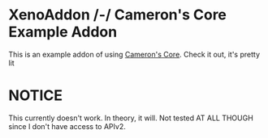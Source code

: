 # XenoAddon /-/ Cameron's Core Example Addon
This is an example addon of using [Cameron's Core](https://github.com/cbwolfe32/XenoAddon_CORE). Check it out, it's pretty lit

# **NOTICE**
This currently doesn't work. In theory, it will. Not tested AT ALL THOUGH since I don't have access to APIv2. 